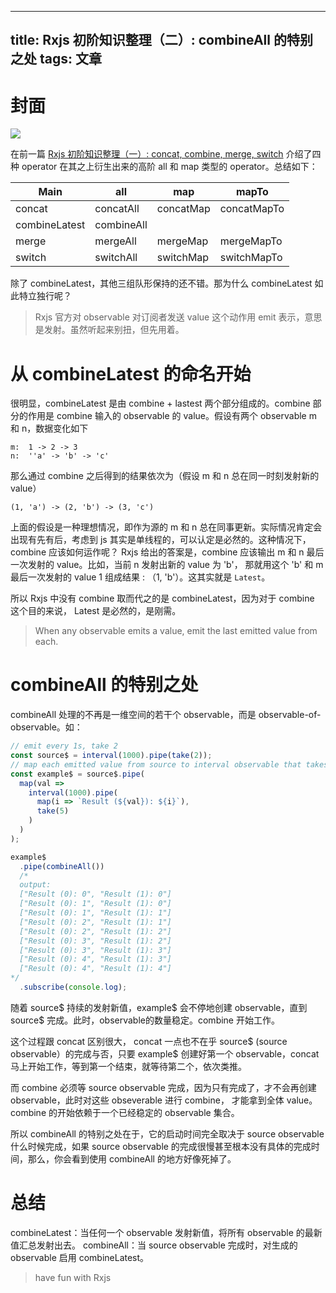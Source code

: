 
---
title: Rxjs 初阶知识整理（二）: combineAll 的特别之处
tags: 文章
---
# 封面
![](https://user-images.githubusercontent.com/12655367/106919499-2a005000-6745-11eb-8880-4f5ae045e23f.jpg)

在前一篇 [Rxjs 初阶知识整理（一）: concat, combine, merge, switch](https://github.com/wangpin34/blog/issues/56) 介绍了四种 operator 在其之上衍生出来的高阶 all 和 map 类型的 operator。总结如下：

|Main|all|map|mapTo|
|---|---|---|---|
|concat|concatAll|concatMap|concatMapTo|
|combineLatest|combineAll|||
|merge|mergeAll|mergeMap|mergeMapTo|
|switch|switchAll|switchMap|switchMapTo|

除了 combineLatest，其他三组队形保持的还不错。那为什么 combineLatest 如此特立独行呢？

> Rxjs 官方对 observable 对订阅者发送 value 这个动作用 emit 表示，意思是发射。虽然听起来别扭，但先用着。

# 从 combineLatest 的命名开始
很明显，combineLatest 是由 combine + lastest 两个部分组成的。combine 部分的作用是 combine 输入的 observable 的 value。假设有两个 observable m 和 n，数据变化如下
```
m:  1 -> 2 -> 3
n:  ''a' -> 'b' -> 'c'
```
那么通过 combine 之后得到的结果依次为（假设 m 和 n 总在同一时刻发射新的 value）
```
(1, 'a') -> (2, 'b') -> (3, 'c')
```
上面的假设是一种理想情况，即作为源的 m 和 n 总在同事更新。实际情况肯定会出现有先有后，考虑到 js 其实是单线程的，可以认定是必然的。这种情况下，combine 应该如何运作呢？ Rxjs 给出的答案是，combine 应该输出 m 和 n 最后一次发射的 value。比如，当前 n 发射出新的 value 为 'b'， 那就用这个 'b' 和 m 最后一次发射的 value 1 组成结果 : （1, 'b'）。这其实就是 `Latest`。

所以 Rxjs 中没有 combine 取而代之的是 combineLatest，因为对于 combine 这个目的来说， Latest 是必然的，是刚需。

> When any observable emits a value, emit the last emitted value from each.

# combineAll 的特别之处
combineAll 处理的不再是一维空间的若干个 observable，而是 observable-of-observable。如：
```javascript
// emit every 1s, take 2
const source$ = interval(1000).pipe(take(2));
// map each emitted value from source to interval observable that takes 5 values
const example$ = source$.pipe(
  map(val =>
    interval(1000).pipe(
      map(i => `Result (${val}): ${i}`),
      take(5)
    )
  )
);

example$
  .pipe(combineAll())
  /*
  output:
  ["Result (0): 0", "Result (1): 0"]
  ["Result (0): 1", "Result (1): 0"]
  ["Result (0): 1", "Result (1): 1"]
  ["Result (0): 2", "Result (1): 1"]
  ["Result (0): 2", "Result (1): 2"]
  ["Result (0): 3", "Result (1): 2"]
  ["Result (0): 3", "Result (1): 3"]
  ["Result (0): 4", "Result (1): 3"]
  ["Result (0): 4", "Result (1): 4"]
*/
  .subscribe(console.log);
```
随着 source$ 持续的发射新值，example$ 会不停地创建 observable，直到 source$ 完成。此时，observable的数量稳定。combine 开始工作。

这个过程跟 concat 区别很大， concat 一点也不在乎 source$ (source observable）的完成与否，只要 example$ 创建好第一个 observable，concat 马上开始工作，等到第一个结束，就等待第二个，依次类推。

而 combine 必须等 source observable 完成，因为只有完成了，才不会再创建 observable，此时对这些 obseverable 进行 combine， 才能拿到全体 value。combine 的开始依赖于一个已经稳定的 observable 集合。

所以 combineAll 的特别之处在于，它的启动时间完全取决于 source observable 什么时候完成，如果 source observable 的完成很慢甚至根本没有具体的完成时间，那么，你会看到使用 combineAll 的地方好像死掉了。

# 总结
combineLatest：当任何一个 observable 发射新值，将所有 observable 的最新值汇总发射出去。
combineAll：当 source observable 完成时，对生成的 observable  启用 combineLatest。

> have fun with Rxjs




